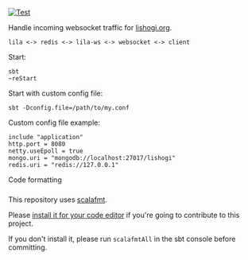 [![Test](https://github.com/WandererXII/lila-ws/actions/workflows/test.yml/badge.svg)](https://github.com/WandererXII/lila-ws/actions/workflows/test.yml)

Handle incoming websocket traffic for [lishogi.org](https://lishogi.org).

```
lila <-> redis <-> lila-ws <-> websocket <-> client
```

Start:
```
sbt
~reStart
```

Start with custom config file:
```
sbt -Dconfig.file=/path/to/my.conf
```

Custom config file example:
```
include "application"
http.port = 8080
netty.useEpoll = true
mongo.uri = "mongodb://localhost:27017/lishogi"
redis.uri = "redis://127.0.0.1"
```

Code formatting
###

This repository uses [scalafmt](https://scalameta.org/scalafmt/).

Please [install it for your code editor](https://scalameta.org/scalafmt/docs/installation.html)
if you're going to contribute to this project.

If you don't install it, please run `scalafmtAll` in the sbt console before committing.
